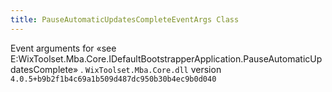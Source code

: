 ```yaml
---
title: PauseAutomaticUpdatesCompleteEventArgs Class
---
```

Event arguments for «see E:WixToolset.Mba.Core.IDefaultBootstrapperApplication.PauseAutomaticUpdatesComplete» .
`WixToolset.Mba.Core.dll` version `4.0.5+b9b2f1b4c69a1b509d487dc950b30b4ec9b0d040`
